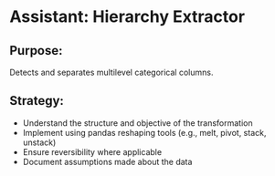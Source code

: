 # Assistant: Hierarchy Extractor

## Purpose:
Detects and separates multilevel categorical columns.

## Strategy:
- Understand the structure and objective of the transformation
- Implement using pandas reshaping tools (e.g., melt, pivot, stack, unstack)
- Ensure reversibility where applicable
- Document assumptions made about the data
